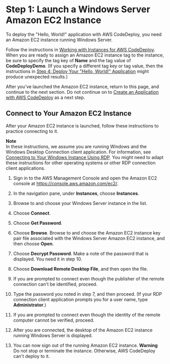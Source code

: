 # Step 1: Launch a Windows Server Amazon EC2 Instance<a name="tutorials-windows-launch-instance"></a>

To deploy the "Hello, World\!" application with AWS CodeDeploy, you need an Amazon EC2 instance running Windows Server\.

Follow the instructions in [Working with Instances for AWS CodeDeploy](instances.md)\. When you are ready to assign an Amazon EC2 instance tag to the instance, be sure to specify the tag key of **Name** and the tag value of **CodeDeployDemo**\. \(If you specify a different tag key or tag value, then the instructions in [Step 4: Deploy Your "Hello, World\!" Application](tutorials-windows-deploy-application.md) might produce unexpected results\.\)

After you've launched the Amazon EC2 instance, return to this page, and continue to the next section\. Do not continue on to [Create an Application with AWS CodeDeploy](applications-create.md) as a next step\.

## Connect to Your Amazon EC2 Instance<a name="tutorials-windows-launch-instance-connect"></a>

After your Amazon EC2 instance is launched, follow these instructions to practice connecting to it\. 

**Note**  
In these instructions, we assume you are running Windows and the Windows Desktop Connection client application\. For information, see [Connecting to Your Windows Instance Using RDP](https://docs.aws.amazon.com/AWSEC2/latest/WindowsGuide/connecting_to_windows_instance.html)\. You might need to adapt these instructions for other operating systems or other RDP connection client applications\.

1. Sign in to the AWS Management Console and open the Amazon EC2 console at [https://console\.aws\.amazon\.com/ec2/](https://console.aws.amazon.com/ec2/)\.

1. In the navigation pane, under **Instances**, choose **Instances**\. 

1. Browse to and choose your Windows Server instance in the list\.

1. Choose **Connect**\.

1. Choose **Get Password**\.

1. Choose **Browse**\. Browse to and choose the Amazon EC2 instance key pair file associated with the Windows Server Amazon EC2 instance, and then choose **Open**\.

1. Choose **Decrypt Password**\. Make a note of the password that is displayed\. You need it in step 10\.

1. Choose **Download Remote Desktop File**, and then open the file\.

1. If you are prompted to connect even though the publisher of the remote connection can't be identified, proceed\.

1. Type the password you noted in step 7, and then proceed\. \(If your RDP connection client application prompts you for a user name, type **Administrator**\.\)

1. If you are prompted to connect even though the identity of the remote computer cannot be verified, proceed\. 

1. After you are connected, the desktop of the Amazon EC2 instance running Windows Server is displayed\.

1. You can now sign out of the running Amazon EC2 instance\.
**Warning**  
Do not stop or terminate the instance\. Otherwise, AWS CodeDeploy can't deploy to it\.